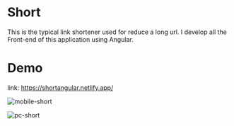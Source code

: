 # Short
This is the typical link shortener used for reduce a long url. I develop all the Front-end of this application using Angular.

# Demo
link: https://shortangular.netlify.app/

![mobile-short](https://user-images.githubusercontent.com/61983612/161095629-823eee80-981c-42af-8a79-198c30b20a3d.gif)

![pc-short](https://user-images.githubusercontent.com/61983612/161094082-a5bc52b0-50bf-489b-982c-e85b1d866c97.gif)

